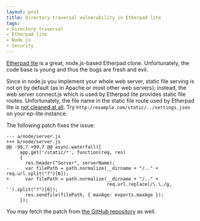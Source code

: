 ```yaml
---
layout: post
title: Directory traversal vulnerability in Etherpad lite
tags:
- Directory traversal
- Etherpad lite
- Node.js
- Security
---
```


[Etherpad lite](https://github.com/pita/etherpad-lite) is a great, node.js-based Etherpad clone. Unfortunately, the code base is young and thus the bugs are fresh and evil.

Since in node.js you implement your whole web server, static file serving is not on by default (as in Apache or most other web servers); instead, the web server connect.js which is used by Etherpad lite provides static file routes. Unfortunately, the file name in the static file route used by Etherpad lite is [not cleaned at all](http://en.wikipedia.org/wiki/Directory_traversal). Try `http://example.com/static/../settings.json` on your ep-lite instance.

The following patch fixes the issue:

```
--- a/node/server.js
+++ b/node/server.js
@@ -99,7 +99,7 @@ async.waterfall([
     app.get('/static/*', function(req, res)
     {
       res.header("Server", serverName);
-      var filePath = path.normalize(__dirname + "/.." + req.url.split("?")[0]);
+      var filePath = path.normalize(__dirname + "/.." +
                                     req.url.replace(/\.\./g, '').split("?")[0]);
       res.sendfile(filePath, { maxAge: exports.maxAge });
     });
```

You may fetch the patch from [the GitHub repository](https://github.com/pita/etherpad-lite/) as well.
